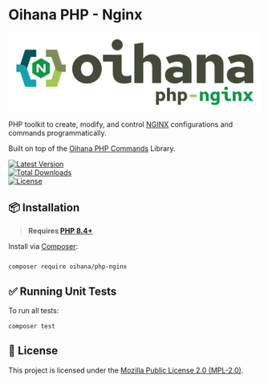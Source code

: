 # Oihana PHP - Nginx

![Oihana PHP System](https://raw.githubusercontent.com/BcommeBois/oihana-php-nginx/main/assets/images/oihana-php-nginx-logo-inline-512x160.png)

PHP toolkit to create, modify, and control [NGINX](https://nginx.org/) configurations and commands programmatically.

Built on top of the [Oihana PHP Commands](https://github.com/BcommeBois/oihana-php-commands/) Library.

[![Latest Version](https://img.shields.io/packagist/v/oihana/php-nginx.svg?style=flat-square)](https://packagist.org/packages/oihana/php-nginx)  
[![Total Downloads](https://img.shields.io/packagist/dt/oihana/php-nginx.svg?style=flat-square)](https://packagist.org/packages/oihana/php-nginx)  
[![License](https://img.shields.io/packagist/l/oihana/php-nginx.svg?style=flat-square)](LICENSE)

## 📦 Installation

> **Requires [PHP 8.4+](https://php.net/releases/)**

Install via [Composer](https://getcomposer.org):
### 
```shell
composer require oihana/php-nginx
```

## ✅ Running Unit Tests

To run all tests:
```shell
composer test
```

## 🧾 License

This project is licensed under the [Mozilla Public License 2.0 (MPL-2.0)](https://www.mozilla.org/en-US/MPL/2.0/).